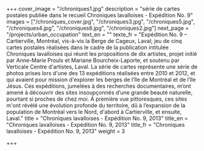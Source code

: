 +++
cover_image = "/chroniques1.jpg"
description = "série de cartes postales publiée dans le recueil Chroniques lavalloises - Expédition No. 9"
images = ["/chroniques_cover.jpg", "/chroniques3.jpg", "/chroniques5.jpg", "/chroniques4.jpg", "/chroniques6.jpg", "/chroniques2.jpg"]
next_page = "/projects/urban_occupation"
text_en = ""
texte_fr = "Expédition No. 9 – Cartierville, Montréal, vis-à-vis la Berge de Cageux, Laval; jeu de cinq cartes postales réalisées dans le cadre de la publication intitulée Chroniques lavalloises qui réunit les propositions de dix artistes, projet initié par Anne-Marie Proulx et Mariane Bourcheix-Laporte, et soutenu par Verticale Centre d'artistes, Laval. La série de cartes représente une série de photos prises lors d'une des 13 expéditions réalisées entre 2010 et 2012, et qui avaient pour mission d'explorer les berges de l’île de Montréal et de l’île Jésus. Ces expéditions, jumelées à des recherches documentaires, m’ont amené à découvrir des sites insoupçonnés d’une grande beauté naturelle, pourtant si proches de chez moi. À première vue pittoresques, ces sites m'ont révèlé une évolution profonde du territoire, dû à l’expansion de la population de Montréal vers le Nord, d'abord à Cartierville, et ensuite, Laval."
title = "Chroniques lavalloises - Expédition No. 9, 2013"
title_en = "Chroniques lavalloises - Expédition No. 9, 2013"
title_fr = "Chroniques lavalloises - Expédition No. 9, 2013"
weight = 3

+++

